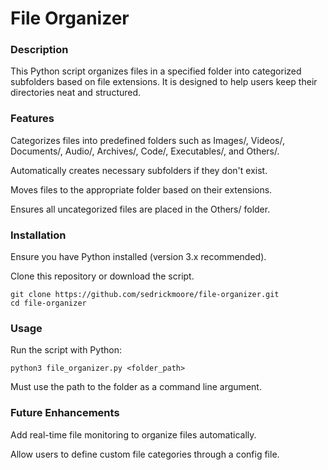 # File Organizer

### Description

This Python script organizes files in a specified folder into categorized subfolders based on file extensions. It is designed to help users keep their directories neat and structured.

### Features

Categorizes files into predefined folders such as Images/, Videos/, Documents/, Audio/, Archives/, Code/, Executables/, and Others/.

Automatically creates necessary subfolders if they don't exist.

Moves files to the appropriate folder based on their extensions.

Ensures all uncategorized files are placed in the Others/ folder.

### Installation

Ensure you have Python installed (version 3.x recommended).

Clone this repository or download the script.

```
git clone https://github.com/sedrickmoore/file-organizer.git
cd file-organizer
```
### Usage

Run the script with Python:

`python3 file_organizer.py <folder_path>`

Must use the path to the folder as a command line argument.

### Future Enhancements

Add real-time file monitoring to organize files automatically.

Allow users to define custom file categories through a config file.